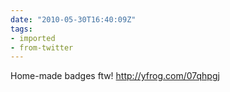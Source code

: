 ```yaml
---
date: "2010-05-30T16:40:09Z"
tags:
- imported
- from-twitter
---
```

Home-made badges ftw\!  http://yfrog.com/07qhpgj
